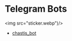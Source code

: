 # Telegram Bots
<img src="sticker.webp")/>
 * [chastis_bot](https://github.com/chastis/TelegramBots/tree/master/ChastisBot)
